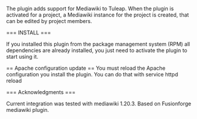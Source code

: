 The plugin adds support for Mediawiki to Tuleap. When the plugin
is activated for a project, a Mediawiki instance for the project is
created, that can be edited by project members.

=== INSTALL ===

If you installed this plugin from the package management system (RPM) all
dependencies are already installed, you just need to activate the plugin
to start using it.

== Apache configuration update ==
You must reload the Apache configuration you install the plugin.
You can do that with service httpd reload

=== Acknowledgments ===

Current integration was tested with mediawiki 1.20.3.
Based on Fusionforge mediawiki plugin.

